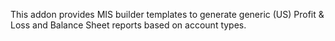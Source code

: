 This addon provides MIS builder templates to generate generic (US)
Profit & Loss and Balance Sheet reports based on account types.
